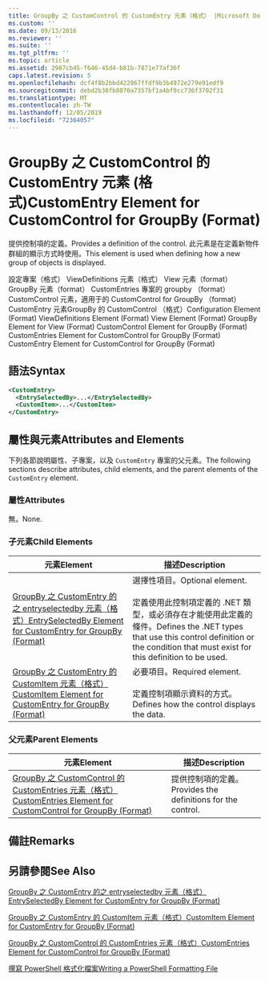 ```yaml
---
title: GroupBy 之 CustomControl 的 CustomEntry 元素（格式） |Microsoft Docs
ms.custom: ''
ms.date: 09/13/2016
ms.reviewer: ''
ms.suite: ''
ms.tgt_pltfrm: ''
ms.topic: article
ms.assetid: 2987cb45-f646-45d4-b81b-7871e77af36f
caps.latest.revision: 5
ms.openlocfilehash: dcf4f8b2bbd422067ffdf9b3b4972e279e91edf9
ms.sourcegitcommit: debd2b38fb8070a7357bf1a4bf9cc736f3702f31
ms.translationtype: MT
ms.contentlocale: zh-TW
ms.lasthandoff: 12/05/2019
ms.locfileid: "72364057"
---
```

# <a name="customentry-element-for-customcontrol-for-groupby-format"></a><span data-ttu-id="475ad-102">GroupBy 之 CustomControl 的 CustomEntry 元素 (格式)</span><span class="sxs-lookup"><span data-stu-id="475ad-102">CustomEntry Element for CustomControl for GroupBy (Format)</span></span>

<span data-ttu-id="475ad-103">提供控制項的定義。</span><span class="sxs-lookup"><span data-stu-id="475ad-103">Provides a definition of the control.</span></span> <span data-ttu-id="475ad-104">此元素是在定義新物件群組的顯示方式時使用。</span><span class="sxs-lookup"><span data-stu-id="475ad-104">This element is used when defining how a new group of objects is displayed.</span></span>

<span data-ttu-id="475ad-105">設定專案（格式） ViewDefinitions 元素（格式） View 元素（format） GroupBy 元素（format） CustomEntries 專案的 groupby （format） CustomControl 元素，適用于的 CustomControl for GroupBy （format） CustomEntry 元素GroupBy 的 CustomControl （格式）</span><span class="sxs-lookup"><span data-stu-id="475ad-105">Configuration Element (Format) ViewDefinitions Element (Format) View Element (Format) GroupBy Element for View (Format) CustomControl Element for GroupBy (Format) CustomEntries Element for CustomControl for GroupBy (Format) CustomEntry Element for CustomControl for GroupBy (Format)</span></span>

## <a name="syntax"></a><span data-ttu-id="475ad-106">語法</span><span class="sxs-lookup"><span data-stu-id="475ad-106">Syntax</span></span>

```xml
<CustomEntry>
  <EntrySelectedBy>...</EntrySelectedBy>
  <CustomItem>...</CustomItem>
</CustomEntry>
```

## <a name="attributes-and-elements"></a><span data-ttu-id="475ad-107">屬性與元素</span><span class="sxs-lookup"><span data-stu-id="475ad-107">Attributes and Elements</span></span>

<span data-ttu-id="475ad-108">下列各節說明屬性、子專案，以及 `CustomEntry` 專案的父元素。</span><span class="sxs-lookup"><span data-stu-id="475ad-108">The following sections describe attributes, child elements, and the parent elements of the `CustomEntry` element.</span></span>

### <a name="attributes"></a><span data-ttu-id="475ad-109">屬性</span><span class="sxs-lookup"><span data-stu-id="475ad-109">Attributes</span></span>

<span data-ttu-id="475ad-110">無。</span><span class="sxs-lookup"><span data-stu-id="475ad-110">None.</span></span>

### <a name="child-elements"></a><span data-ttu-id="475ad-111">子元素</span><span class="sxs-lookup"><span data-stu-id="475ad-111">Child Elements</span></span>

|<span data-ttu-id="475ad-112">元素</span><span class="sxs-lookup"><span data-stu-id="475ad-112">Element</span></span>|<span data-ttu-id="475ad-113">描述</span><span class="sxs-lookup"><span data-stu-id="475ad-113">Description</span></span>|
|-------------|-----------------|
|[<span data-ttu-id="475ad-114">GroupBy 之 CustomEntry 的之 entryselectedby 元素（格式）</span><span class="sxs-lookup"><span data-stu-id="475ad-114">EntrySelectedBy Element for CustomEntry for GroupBy (Format)</span></span>](./entryselectedby-element-for-customentry-for-groupby-format.md)|<span data-ttu-id="475ad-115">選擇性項目。</span><span class="sxs-lookup"><span data-stu-id="475ad-115">Optional element.</span></span><br /><br /> <span data-ttu-id="475ad-116">定義使用此控制項定義的 .NET 類型，或必須存在才能使用此定義的條件。</span><span class="sxs-lookup"><span data-stu-id="475ad-116">Defines the .NET types that use this control definition or the condition that must exist for this definition to be used.</span></span>|
|[<span data-ttu-id="475ad-117">GroupBy 之 CustomEntry 的 CustomItem 元素（格式）</span><span class="sxs-lookup"><span data-stu-id="475ad-117">CustomItem Element for CustomEntry for GroupBy (Format)</span></span>](./customitem-element-for-customentry-for-groupby-format.md)|<span data-ttu-id="475ad-118">必要項目。</span><span class="sxs-lookup"><span data-stu-id="475ad-118">Required element.</span></span><br /><br /> <span data-ttu-id="475ad-119">定義控制項顯示資料的方式。</span><span class="sxs-lookup"><span data-stu-id="475ad-119">Defines how the control displays the data.</span></span>|

### <a name="parent-elements"></a><span data-ttu-id="475ad-120">父元素</span><span class="sxs-lookup"><span data-stu-id="475ad-120">Parent Elements</span></span>

|<span data-ttu-id="475ad-121">元素</span><span class="sxs-lookup"><span data-stu-id="475ad-121">Element</span></span>|<span data-ttu-id="475ad-122">描述</span><span class="sxs-lookup"><span data-stu-id="475ad-122">Description</span></span>|
|-------------|-----------------|
|[<span data-ttu-id="475ad-123">GroupBy 之 CustomControl 的 CustomEntries 元素（格式）</span><span class="sxs-lookup"><span data-stu-id="475ad-123">CustomEntries Element for CustomControl for GroupBy (Format)</span></span>](./customentries-element-for-customcontrol-for-groupby-format.md)|<span data-ttu-id="475ad-124">提供控制項的定義。</span><span class="sxs-lookup"><span data-stu-id="475ad-124">Provides the definitions for the control.</span></span>|

## <a name="remarks"></a><span data-ttu-id="475ad-125">備註</span><span class="sxs-lookup"><span data-stu-id="475ad-125">Remarks</span></span>

## <a name="see-also"></a><span data-ttu-id="475ad-126">另請參閱</span><span class="sxs-lookup"><span data-stu-id="475ad-126">See Also</span></span>

[<span data-ttu-id="475ad-127">GroupBy 之 CustomEntry 的之 entryselectedby 元素（格式）</span><span class="sxs-lookup"><span data-stu-id="475ad-127">EntrySelectedBy Element for CustomEntry for GroupBy (Format)</span></span>](./entryselectedby-element-for-customentry-for-groupby-format.md)

[<span data-ttu-id="475ad-128">GroupBy 之 CustomEntry 的 CustomItem 元素（格式）</span><span class="sxs-lookup"><span data-stu-id="475ad-128">CustomItem Element for CustomEntry for GroupBy (Format)</span></span>](./customitem-element-for-customentry-for-groupby-format.md)

[<span data-ttu-id="475ad-129">GroupBy 之 CustomControl 的 CustomEntries 元素（格式）</span><span class="sxs-lookup"><span data-stu-id="475ad-129">CustomEntries Element for CustomControl for GroupBy (Format)</span></span>](./customentries-element-for-customcontrol-for-groupby-format.md)

[<span data-ttu-id="475ad-130">撰寫 PowerShell 格式化檔案</span><span class="sxs-lookup"><span data-stu-id="475ad-130">Writing a PowerShell Formatting File</span></span>](./writing-a-powershell-formatting-file.md)
